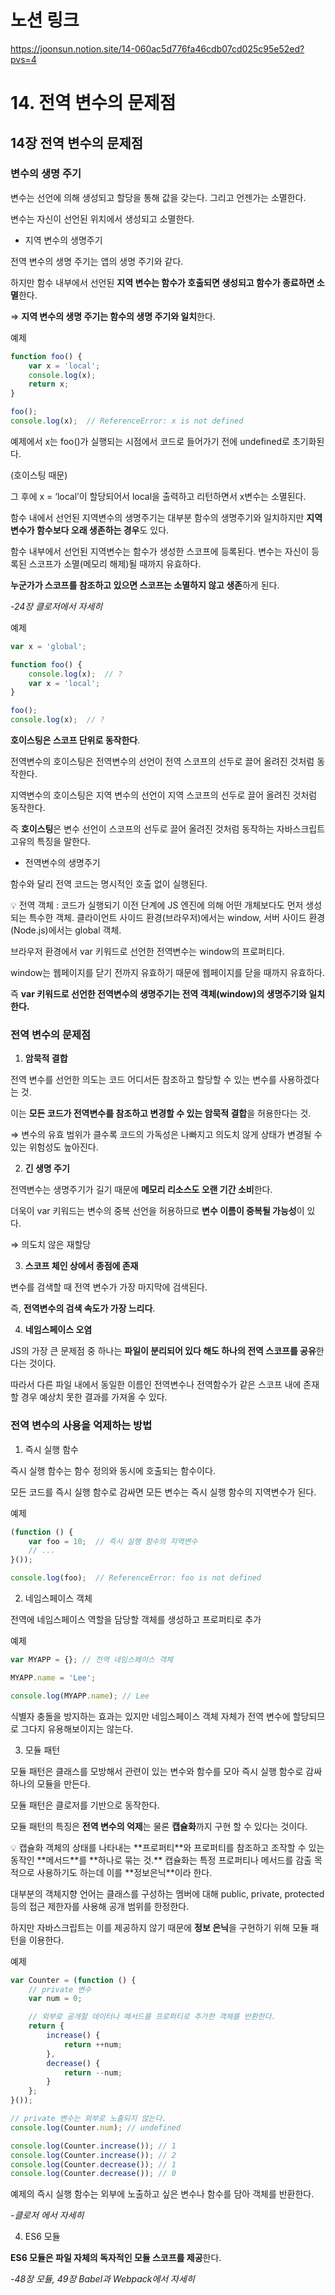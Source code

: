 # 노션 링크
https://joonsun.notion.site/14-060ac5d776fa46cdb07cd025c95e52ed?pvs=4

# 14. 전역 변수의 문제점

## 14장 전역 변수의 문제점

### 변수의 생명 주기

변수는 선언에 의해 생성되고 할당을 통해 값을 갖는다. 그리고 언젠가는 소멸한다.

변수는 자신이 선언된 위치에서 생성되고 소멸한다.

- 지역 변수의 생명주기

전역 변수의 생명 주기는 앱의 생명 주기와 같다.

하지만 함수 내부에서 선언된 **지역 변수는 함수가 호출되면 생성되고 함수가 종료하면 소멸**한다.

⇒ **지역 변수의 생명 주기는 함수의 생명 주기와 일치**한다.

예제

```jsx
function foo() {
	var x = 'local';
	console.log(x);
	return x;
}

foo();
console.log(x);  // ReferenceError: x is not defined
```

예제에서 x는 foo()가 실행되는 시점에서 코드로 들어가기 전에 undefined로 초기화된다.

(호이스팅 때문)

그 후에 x = ‘local’이 할당되어서 local을 출력하고 리턴하면서 x변수는 소멸된다.

함수 내에서 선언된 지역변수의 생명주기는 대부분 함수의 생명주기와 일치하지만 **지역변수가 함수보다 오래 생존하는 경우**도 있다.

함수 내부에서 선언된 지역변수는 함수가 생성한 스코프에 등록된다. 변수는 자신이 등록된 스코프가 소멸(메모리 해제)될 때까지 유효하다.

**누군가가 스코프를 참조하고 있으면 스코프는 소멸하지 않고 생존**하게 된다.

*-24장 클로저에서 자세히*

예제

```jsx
var x = 'global';

function foo() {
	console.log(x);  // ?
	var x = 'local';
}

foo();
console.log(x);  // ?
```

**호이스팅은 스코프 단위로 동작한다**.

전역변수의 호이스팅은 전역변수의 선언이 전역 스코프의 선두로 끌어 올려진 것처럼 동작한다.

지역변수의 호이스팅은 지역 변수의 선언이 지역 스코프의 선두로 끌어 올려진 것처럼 동작한다.

즉 **호이스팅**은 변수 선언이 스코프의 선두로 끌어 올려진 것처럼 동작하는 자바스크립트 고유의 특징을 말한다.

- 전역변수의 생명주기

함수와 달리 전역 코드는 명시적인 호출 없이 실행된다.

<aside>
💡 전역 객체
: 코드가 실행되기 이전 단계에 JS 엔진에 의해 어떤 개체보다도 먼저 생성되는 특수한 객체.
클라이언트 사이드 환경(브라우저)에서는 window,
서버 사이드 환경(Node.js)에서는 global 객체.

</aside>

브라우저 환경에서 var 키워드로 선언한 전역변수는 window의 프로퍼티다.

window는 웹페이지를 닫기 전까지 유효하기 때문에 웹페이지를 닫을 때까지 유효하다.

즉 **var 키워드로 선언한 전역변수의 생명주기는 전역 객체(window)의 생명주기와 일치한다.**

### 전역 변수의 문제점

1) **암묵적 결합**

전역 변수를 선언한 의도는 코드 어디서든 참조하고 할당할 수 있는 변수를 사용하겠다는 것.

이는 **모든 코드가 전역변수를 참조하고 변경할 수 있는 암묵적 결합**을 허용한다는 것.

⇒ 변수의 유효 범위가 클수록 코드의 가독성은 나빠지고 의도치 않게 상태가 변경될 수 있는 위험성도 높아진다.

2) **긴 생명 주기**

전역변수는 생명주기가 길기 때문에 **메모리 리소스도 오랜 기간 소비**한다.

더욱이 var 키워드는 변수의 중복 선언을 허용하므로 **변수 이름이 중복될 가능성**이 있다.

⇒ 의도치 않은 재할당

3) **스코프 체인 상에서 종점에 존재**

변수를 검색할 때 전역 변수가 가장 마지막에 검색된다.

즉, **전역변수의 검색 속도가 가장 느리다**.

4) **네임스페이스 오염**

JS의 가장 큰 문제점 중 하나는 **파일이 분리되어 있다 해도 하나의 전역 스코프를 공유**한다는 것이다.

따라서 다른 파일 내에서 동일한 이름인 전역변수나 전역함수가 같은 스코프 내에 존재할 경우 예상치 못한 결과를 가져올 수 있다.

### 전역 변수의 사용을 억제하는 방법

1) 즉시 실행 함수

즉시 실행 함수는 함수 정의와 동시에 호출되는 함수이다.

모든 코드를 즉시 실행 함수로 감싸면 모든 변수는 즉시 실행 함수의 지역변수가 된다.

예제

```jsx
(function () {
	var foo = 10;  // 즉시 실행 함수의 지역변수
	// ...
}());

console.log(foo);  // ReferenceError: foo is not defined
```

2) 네임스페이스 객체

전역에 네임스페이스 역할을 담당할 객체를 생성하고 프로퍼티로 추가

예제

```jsx
var MYAPP = {}; // 전역 네임스페이스 객체

MYAPP.name = 'Lee';

console.log(MYAPP.name); // Lee
```

식별자 충돌을 방지하는 효과는 있지만 네임스페이스 객체 자체가 전역 변수에 할당되므로 그다지 유용해보이지는 않는다.

3) 모듈 패턴

모듈 패턴은 클래스를 모방해서 관련이 있는 변수와 함수를 모아 즉시 실행 함수로 감싸 하나의 모듈을 만든다.

모듈 패턴은 클로저를 기반으로 동작한다.

모듈 패턴의 특징은 **전역 변수의 억제**는 물론 **캡슐화**까지 구현 할 수 있다는 것이다.

<aside>
💡 캡슐화
객체의 상태를 나타내는 **프로퍼티**와
프로퍼티를 참조하고 조작할 수 있는 동작인 **메서드**를
**하나로 묶는 것.**
캡슐화는 특정 프로퍼티나 메서드를 감출 목적으로 사용하기도 하는데 이를 **정보은닉**이라 한다.

</aside>

대부분의 객체지향 언어는 클래스를 구성하는 멤버에 대해 public, private, protected 등의 접근 제한자를 사용해 공개 범위를 한정한다.

하지만 자바스크립트는 이를 제공하지 않기 때문에 **정보 은닉**을 구현하기 위해 모듈 패턴을 이용한다.

예제

```jsx
var Counter = (function () {
	// private 변수
	var num = 0;

	// 외부로 공개할 데이터나 메서드를 프로퍼티로 추가한 객체를 반환한다.
	return {
		increase() {
			return ++num;
		},
		decrease() {
			return --num;
		}
	};
}());

// private 변수는 외부로 노출되지 않는다.
console.log(Counter.num); // undefined

console.log(Counter.increase()); // 1
console.log(Counter.increase()); // 2
console.log(Counter.decrease()); // 1
console.log(Counter.decrease()); // 0
```

예제의 즉시 실행 함수는 외부에 노출하고 싶은 변수나 함수를 담아 객체를 반환한다.

*-클로저 에서 자세히*

4) ES6 모듈

**ES6 모듈은 파일 자체의 독자적인 모듈 스코프를 제공**한다.

*-48장 모듈, 49장 Babel과 Webpack에서 자세히*
